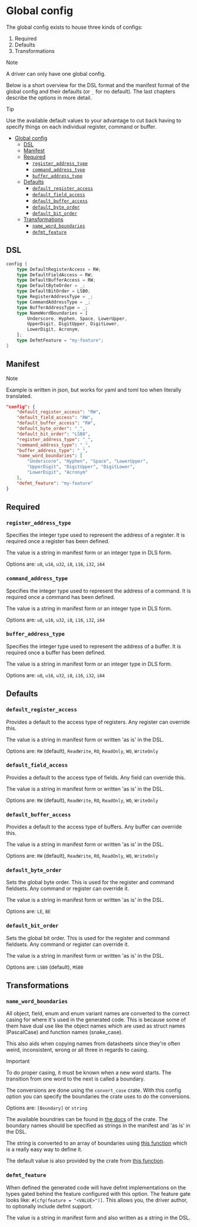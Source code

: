 # Global config

The global config exists to house three kinds of configs:

1. Required
2. Defaults
3. Transformations

> [!NOTE]
> A driver can only have one global config.

Below is a short overview for the DSL format and the manifest format of the global config and their defaults (or `_` for no default). The last chapters describe the options in more detail.

> [!TIP]
> Use the available default values to your advantage to cut back having to specify things on each individual register, command or buffer.

- [Global config](#global-config)
  - [DSL](#dsl)
  - [Manifest](#manifest)
  - [Required](#required)
    - [`register_address_type`](#register_address_type)
    - [`command_address_type`](#command_address_type)
    - [`buffer_address_type`](#buffer_address_type)
  - [Defaults](#defaults)
    - [`default_register_access`](#default_register_access)
    - [`default_field_access`](#default_field_access)
    - [`default_buffer_access`](#default_buffer_access)
    - [`default_byte_order`](#default_byte_order)
    - [`default_bit_order`](#default_bit_order)
  - [Transformations](#transformations)
    - [`name_word_boundaries`](#name_word_boundaries)
    - [`defmt_feature`](#defmt_feature)

## DSL

```rust
config {
    type DefaultRegisterAccess = RW;
    type DefaultFieldAccess = RW;
    type DefaultBufferAccess = RW;
    type DefaultByteOrder = _;
    type DefaultBitOrder = LSB0;
    type RegisterAddressType = _;
    type CommandAddressType = _;
    type BufferAddressType = _;
    type NameWordBoundaries = [
        Underscore, Hyphen, Space, LowerUpper,
        UpperDigit, DigitUpper, DigitLower,
        LowerDigit, Acronym,
    ];
    type DefmtFeature = "my-feature";
}
```

## Manifest

> [!NOTE]
> Example is written in json, but works for yaml and toml too when literally translated.

```json
"config": {
    "default_register_access": "RW",
    "default_field_access": "RW",
    "default_buffer_access": "RW",
    "default_byte_order": "_",
    "default_bit_order": "LSB0",
    "register_address_type": "_",
    "command_address_type": "_",
    "buffer_address_type": "_",
    "name_word_boundaries": [
        "Underscore", "Hyphen", "Space", "LowerUpper",
        "UpperDigit", "DigitUpper", "DigitLower",
        "LowerDigit", "Acronym"
    ],
    "defmt_feature": "my-feature"
}
```

## Required

### `register_address_type`

Specifies the integer type used to represent the address of a register. It is required once a register has been defined.

The value is a string in manifest form or an integer type in DLS form.

Options are: `u8`, `u16`, `u32`, `i8`, `i16`, `i32`, `i64`

### `command_address_type`

Specifies the integer type used to represent the address of a command. It is required once a command has been defined.

The value is a string in manifest form or an integer type in DLS form.

Options are: `u8`, `u16`, `u32`, `i8`, `i16`, `i32`, `i64`

### `buffer_address_type`

Specifies the integer type used to represent the address of a buffer. It is required once a buffer has been defined.

The value is a string in manifest form or an integer type in DLS form.

Options are: `u8`, `u16`, `u32`, `i8`, `i16`, `i32`, `i64`

## Defaults

### `default_register_access`

Provides a default to the access type of registers. Any register can override this.

The value is a string in manifest form or written 'as is' in the DSL.

Options are: `RW` (default), `ReadWrite`, `RO`, `ReadOnly`, `WO`, `WriteOnly`

### `default_field_access`

Provides a default to the access type of fields. Any field can override this.

The value is a string in manifest form or written 'as is' in the DSL.

Options are: `RW` (default), `ReadWrite`, `RO`, `ReadOnly`, `WO`, `WriteOnly`

### `default_buffer_access`

Provides a default to the access type of buffers. Any buffer can override this.

The value is a string in manifest form or written 'as is' in the DSL.

Options are: `RW` (default), `ReadWrite`, `RO`, `ReadOnly`, `WO`, `WriteOnly`

### `default_byte_order`

Sets the global byte order. This is used for the register and command fieldsets.
Any command or register can override it.

The value is a string in manifest form or written 'as is' in the DSL.

Options are: `LE`, `BE`

### `default_bit_order`

Sets the global bit order. This is used for the register and command fieldsets.
Any command or register can override it.

The value is a string in manifest form or written 'as is' in the DSL.

Options are: `LSB0` (default), `MSB0`

## Transformations

### `name_word_boundaries`

All object, field, enum and enum variant names are converted to the correct casing for where it's used in the generated code. This is because some of them have dual use like the object names which are used as struct names (PascalCase) and function names (snake_case).

This also aids when copying names from datasheets since they're often weird, inconsistent, wrong or all three in regards to casing.

> [!IMPORTANT]
> To do proper casing, it must be known when a new word starts. The transition from one word to the next is called a boundary.

The conversions are done using the `convert_case` crate. With this config option you can specify the boundaries the crate uses to do the conversions.

Options are: `[Boundary]` or `string`

The available boundries can be found in [the docs](https://docs.rs/convert_case/0.6.0/convert_case/enum.Boundary.html) of the crate. The boundary names should be specified as strings in the manifest and 'as is' in the DSL.

The string is converted to an array of boundaries using [this function](https://docs.rs/convert_case/0.6.0/convert_case/enum.Boundary.html#method.list_from) which is a really easy way to define it.

The default value is also provided by the crate from [this function](https://docs.rs/convert_case/0.6.0/convert_case/enum.Boundary.html#method.defaults).

### `defmt_feature`

When defined the generated code will have defmt implementations on the types gated behind the feature configured with this option.
The feature gate looks like: `#[cfg(feature = "<VALUE>")]`.
This allows you, the driver author, to optionally include defmt support.

The value is a string in manifest form and also written as a string in the DSL.
